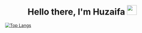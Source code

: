 <h1 align="center">
    Hello there, I'm Huzaifa <img src="https://github.com/blackcater/blackcater/raw/main/images/Hi.gif" height="32"/><br>
</h1>

[![Top Langs](https://github-readme-stats.vercel.app/api/top-langs/?username=huzaifa26)](https://github.com/anuraghazra/github-readme-stats)
